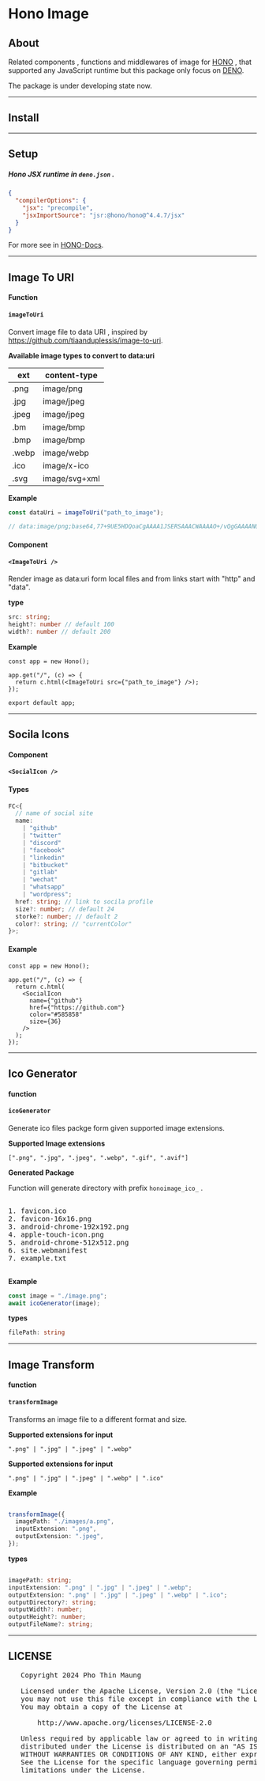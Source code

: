 # Hono Image

## About

Related components , functions and middlewares of image for [HONO](https://hono.dev/) , that supported
any JavaScript runtime but this package only focus on [DENO](https://deno.com/).

The package is under developing state now.

---

## Install

---

## Setup

##### Hono JSX runtime in `deno.json` .

```json
{
  "compilerOptions": {
    "jsx": "precompile",
    "jsxImportSource": "jsr:@hono/hono@^4.4.7/jsx"
  }
}
```

For more see in [HONO-Docs](https://hono.dev/docs/guides/jsx).

---

## Image To URI

#### Function

#### `imageToUri`

Convert image file to data URI , inspired by https://github.com/tiaanduplessis/image-to-uri.

**Available image types to convert to data:uri**

| ext   | content-type  |
| ----- | ------------- |
| .png  | image/png     |
| .jpg  | image/jpeg    |
| .jpeg | image/jpeg    |
| .bm   | image/bmp     |
| .bmp  | image/bmp     |
| .webp | image/webp    |
| .ico  | image/x-ico   |
| .svg  | image/svg+xml |

**Example**

```ts
const dataUri = imageToUri("path_to_image");

// data:image/png;base64,77+9UE5HDQoaCgAAAA1JSERSAAACWAAAAO+/vQgGAAAANO+/ve+/ve+/vQAAAAlwSFlzAAAO77+9AAAO77+9Ae+/vSsOGwAABO.....
```

#### Component

#### `<ImageToUri />`

Render image as data:uri form local files and from links start with "http" and "data".

**type**

```ts
src: string;
height?: number // default 100
width?: number // default 200
```

**Example**

```tsx
const app = new Hono();

app.get("/", (c) => {
  return c.html(<ImageToUri src={"path_to_image"} />);
});

export default app;
```

---

## Socila Icons

#### Component

#### `<SocialIcon />`

#### Types

```ts
FC<{
  // name of social site
  name:
    | "github"
    | "twitter"
    | "discord"
    | "facebook"
    | "linkedin"
    | "bitbucket"
    | "gitlab"
    | "wechat"
    | "whatsapp"
    | "wordpress";
  href: string; // link to socila profile
  size?: number; // default 24
  storke?: number; // default 2
  color?: string; // "currentColor"
}>;
```

#### Example

```tsx
const app = new Hono();

app.get("/", (c) => {
  return c.html(
    <SocialIcon
      name={"github"}
      href={"https://github.com"}
      color="#585858"
      size={36}
    />
  );
});
```

***

## Ico Generator

#### function

#### `icoGenerator`

Generate ico files packge form given supported image extensions.

**Supported Image extensions**

```
[".png", ".jpg", ".jpeg", ".webp", ".gif", ".avif"]
```

**Generated Package**

Function will generate directory with prefix `honoimage_ico_` .

<pre>

1. favicon.ico
2. favicon-16x16.png
3. android-chrome-192x192.png
4. apple-touch-icon.png
5. android-chrome-512x512.png
6. site.webmanifest
7. example.txt

</pre>

**Example**

```ts
const image = "./image.png";
await icoGenerator(image);
```

**types**

```ts
filePath: string
```


***

## Image Transform

#### function


#### `transformImage`

Transforms an image file to a different format and size.

**Supported extensions for input**

```
".png" | ".jpg" | ".jpeg" | ".webp"
```

**Supported extensions for input**

```
".png" | ".jpg" | ".jpeg" | ".webp" | ".ico"
```

**Example**

```ts

transformImage({
  imagePath: "./images/a.png",
  inputExtension: ".png",
  outputExtension: ".jpeg",
});

```

**types**


```ts

imagePath: string;
inputExtension: ".png" | ".jpg" | ".jpeg" | ".webp";
outputExtension: ".png" | ".jpg" | ".jpeg" | ".webp" | ".ico";
outputDirectory?: string;
outputWidth?: number;
outputHeight?: number;
outputFileName?: string;

```





***



## LICENSE



<pre>
   Copyright 2024 Pho Thin Maung
   
   Licensed under the Apache License, Version 2.0 (the "License");
   you may not use this file except in compliance with the License.
   You may obtain a copy of the License at

       http://www.apache.org/licenses/LICENSE-2.0

   Unless required by applicable law or agreed to in writing, software
   distributed under the License is distributed on an "AS IS" BASIS,
   WITHOUT WARRANTIES OR CONDITIONS OF ANY KIND, either express or implied.
   See the License for the specific language governing permissions and
   limitations under the License.
</pre>

